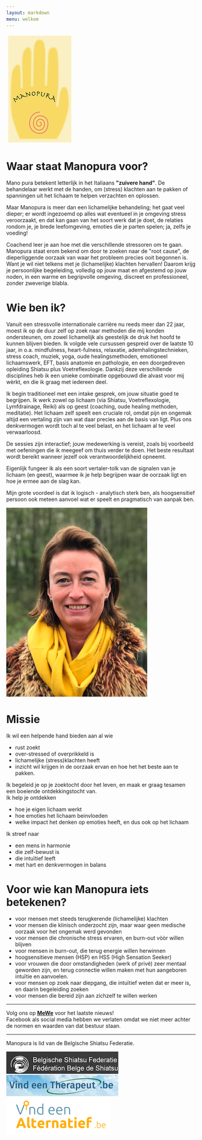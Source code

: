 ```yaml
---
layout: markdown
menu: welkom
---
```

![logo](images/logo.jpg)

# Waar staat Manopura voor?

Mano pura betekent letterlijk in het Italiaans **"zuivere hand"**. 
De behandelaar werkt met de handen, om (stress) klachten aan te pakken of spanningen uit het lichaam te helpen verzachten en oplossen.


Maar Manopura is meer dan een lichamelijke behandeling; het gaat veel dieper; er wordt ingezoemd op alles wat eventueel in je omgeving stress veroorzaakt, en dat kan gaan van het soort werk dat je doet, de relaties rondom je, je brede leefomgeving, emoties die je parten spelen; ja, zelfs je voeding!

Coachend leer je aan hoe met die verschillende stressoren om te gaan.
Manopura staat erom bekend om door te zoeken naar de "root cause", de dieperliggende oorzaak van waar het probleem precies ooit begonnen is. Want je wil niet telkens met je (lichamelijke) klachten hervallen!
Daarom krijg je persoonlijke begeleiding, volledig op jouw maat en afgestemd op jouw noden, in een warme en begripvolle omgeving, discreet en professioneel, zonder zweverige blabla.





# Wie ben ik?

Vanuit een stressvolle internationale carrière nu reeds meer dan 22 jaar, moest ik op de duur zelf op zoek naar methoden die mij konden ondersteunen, om zowel lichamelijk als geestelijk de druk het hoofd te kunnen blijven bieden.
Ik volgde vele cursussen gespreid over de laatste 10 jaar, in o.a. mindfulness, heart-fulness, relaxatie, ademhalingstechnieken, stress coach, muziek, yoga, oude healingsmethoden, emotioneel lichaamswerk, EFT, basis anatomie en pathologie, en een doorgedreven opleiding Shiatsu plus Voetreflexologie. Dankzij deze verschillende disciplines heb ik een unieke combinatie opgebouwd die alvast voor mij wèrkt, en die ik graag met iedereen deel.

Ik begin traditioneel met een intake gesprek, om jouw situatie goed te begrijpen. Ik werk zowel op lichaam (via Shiatsu, Voetreflexologie, Lymfdrainage, Reiki) als op geest (coaching, oude healing methoden, meditatie). Het lichaam zelf speelt een cruciale rol, omdat pijn en ongemak altijd een vertaling zijn van wat daar precies aan de basis van ligt. Plus ons denkvermogen wordt toch al te veel belast, en het lichaam al te veel verwaarloosd.

De sessies zijn interactief; jouw medewerking is vereist, zoals bij voorbeeld met oefeningen die ik meegeef om thuis verder te doen. Het beste resultaat wordt bereikt wanneer jezelf ook verantwoordelijkheid opneemt.

Eigenlijk fungeer ik als een soort vertaler-tolk van de signalen van je lichaam (en geest), waarmee ik je help begrijpen waar de oorzaak ligt en hoe je ermee aan de slag kan.

Mijn grote voordeel is dat ik logisch - analytisch sterk ben, als hoogsensitief persoon ook meteen aanvoel wat er speelt en pragmatisch van aanpak ben.  

![fotofrontwebsitemanopura](images/fotofrontwebsitemanopura.png)

# Missie  

Ik wil een helpende hand bieden aan al wie   
+ rust zoekt
+ over-stressed of overprikkeld is
+ lichamelijke (stress)klachten heeft
+ inzicht wil krijgen in de oorzaak ervan en hoe het het beste aan te pakken.  


Ik begeleid je op je zoektocht door het leven, en maak er graag tesamen een boeiende ontdekkingstocht van.   
Ik help je ontdekken  
+ hoe je eigen lichaam werkt
+ hoe emoties het lichaam beinvloeden
+ welke impact het denken op emoties heeft, en dus ook op het lichaam

Ik streef naar  
+ een mens in harmonie
+ die zelf-bewust is
+ die intuïtief leeft 
+ met hart en denkvermogen in balans



# Voor wie kan Manopura iets betekenen?

+ voor mensen met steeds terugkerende (lichamelijke) klachten
+ voor mensen die klinisch onderzocht zijn, maar waar geen medische oorzaak voor het ongemak werd gevonden
+ voor mensen die chronische stress ervaren, en burn-out vòòr willen blijven
+ voor mensen in burn-out, die terug energie willen herwinnen
+ hoogsensitieve mensen (HSP) en HSS (High Sensation Seeker)
+ voor vrouwen die door omstandigheden (werk of privé) zeer mentaal geworden zijn, en terug connectie willen maken met hun aangeboren intuïtie en aanvoelen.
+ voor mensen op zoek naar diepgang, die intuïtief weten dat er meer is, en daarin begeleiding zoeken
+ voor mensen die bereid zijn aan zichzelf te willen werken


---  


Volg ons op [**MeWe**](https://mewe.com/p/manopura-komtotrust-mariandelathauwer) voor het laatste nieuws!    
Facebook als social media hebben we verlaten omdat we niet meer achter de normen en waarden van dat bestuur staan.

---

  
Manopura is lid van de Belgische Shiatsu Federatie.


[![belgische shiatsu federatie](images/bsf.png)](http://www.shiatsu.be)
[![vindeentherapeut](images/vindeentherapeut.png)](https://www.vindeentherapeut.be/therapeut/marian-d-wetteren.html)
[![vindeenalternatief](images/vindeenalternatief.png)](https://www.vindeentherapeut.be/therapeut/marian-d-wetteren.html)
